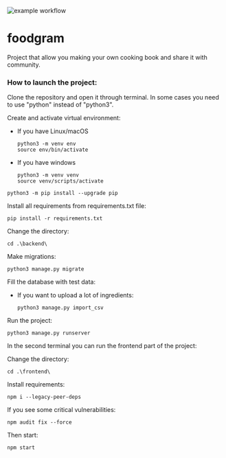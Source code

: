 ![example workflow](https://github.com/shershlina/foodgram_project_react/actions/workflows/foodgram.yml/badge.svg?event=push)
# foodgram
Project that allow you making your own cooking book and share it with community.

### How to launch the project:

Clone the repository and open it through terminal.
In some cases you need to use "python" instead of "python3".

Create and activate virtual environment:
* If you have Linux/macOS

    ```
    python3 -m venv env 
    source env/bin/activate
    ```

* If you have windows

    ```
    python3 -m venv venv
    source venv/scripts/activate
    ```

```
python3 -m pip install --upgrade pip
```

Install all requirements from requirements.txt file:

```
pip install -r requirements.txt
```

Change the directory:

```
cd .\backend\
```

Make migrations:

```
python3 manage.py migrate
```

Fill the database with test data:
* If you want to upload a lot of ingredients:
  ```
  python3 manage.py import_csv
  ```
  
Run the project:

```
python3 manage.py runserver
```

In the second terminal you can run the frontend part of the project:

Change the directory:
```
cd .\frontend\
```
Install requirements:
```
npm i --legacy-peer-deps
```
If you see some critical vulnerabilities:
```
npm audit fix --force
```
Then start:
```
npm start
```
